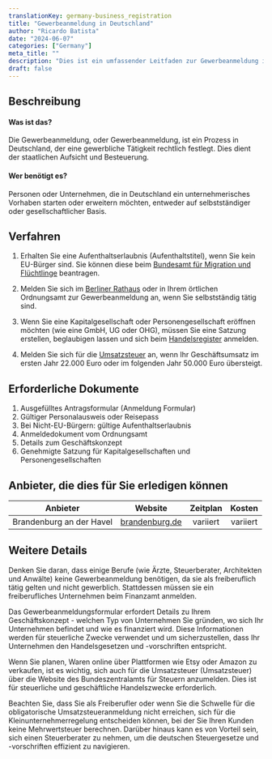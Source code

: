 ```yaml
---
translationKey: germany-business_registration
title: "Gewerbeanmeldung in Deutschland"
author: "Ricardo Batista"
date: "2024-06-07"
categories: ["Germany"]
meta_title: ""
description: "Dies ist ein umfassender Leitfaden zur Gewerbeanmeldung in Deutschland."
draft: false
---
```


## Beschreibung
#### Was ist das?
Die Gewerbeanmeldung, oder Gewerbeanmeldung, ist ein Prozess in Deutschland, der eine gewerbliche Tätigkeit rechtlich festlegt. Dies dient der staatlichen Aufsicht und Besteuerung.

#### Wer benötigt es?
Personen oder Unternehmen, die in Deutschland ein unternehmerisches Vorhaben starten oder erweitern möchten, entweder auf selbstständiger oder gesellschaftlicher Basis.

## Verfahren

1. Erhalten Sie eine Aufenthaltserlaubnis (Aufenthaltstitel), wenn Sie kein EU-Bürger sind. Sie können diese beim [Bundesamt für Migration und Flüchtlinge](http://www.bamf.de/EN/) beantragen.

2. Melden Sie sich im [Berliner Rathaus](https://service.berlin.de/dienstleistung/120686/) oder in Ihrem örtlichen Ordnungsamt zur Gewerbeanmeldung an, wenn Sie selbstständig tätig sind.

3. Wenn Sie eine Kapitalgesellschaft oder Personengesellschaft eröffnen möchten (wie eine GmbH, UG oder OHG), müssen Sie eine Satzung erstellen, beglaubigen lassen und sich beim [Handelsregister](https://www.handelsregister.de/rp_web/welcome.do) anmelden.

4. Melden Sie sich für die [Umsatzsteuer](https://www.bzst.de/DE/Home/home_node.html) an, wenn Ihr Geschäftsumsatz im ersten Jahr 22.000 Euro oder im folgenden Jahr 50.000 Euro übersteigt.
   
## Erforderliche Dokumente

1. Ausgefülltes Antragsformular (Anmeldung Formular)
2. Gültiger Personalausweis oder Reisepass 
3. Bei Nicht-EU-Bürgern: gültige Aufenthaltserlaubnis 
4. Anmeldedokument vom Ordnungsamt
5. Details zum Geschäftskonzept
6. Genehmigte Satzung für Kapitalgesellschaften und Personengesellschaften

## Anbieter, die dies für Sie erledigen können

| Anbieter        |     Website     |     Zeitplan     |       Kosten      |
| --------------- | --------------- |  :-------------:  | :-------------:   |
| Brandenburg an der Havel     |  [brandenburg.de](https://www.brandenburg.de/)   |      variiert       |   variiert     |

## Weitere Details

Denken Sie daran, dass einige Berufe (wie Ärzte, Steuerberater, Architekten und Anwälte) keine Gewerbeanmeldung benötigen, da sie als freiberuflich tätig gelten und nicht gewerblich. Stattdessen müssen sie ein freiberufliches Unternehmen beim Finanzamt anmelden.

Das Gewerbeanmeldungsformular erfordert Details zu Ihrem Geschäftskonzept - welchen Typ von Unternehmen Sie gründen, wo sich Ihr Unternehmen befindet und wie es finanziert wird. Diese Informationen werden für steuerliche Zwecke verwendet und um sicherzustellen, dass Ihr Unternehmen den Handelsgesetzen und -vorschriften entspricht.

Wenn Sie planen, Waren online über Plattformen wie Etsy oder Amazon zu verkaufen, ist es wichtig, sich auch für die Umsatzsteuer (Umsatzsteuer) über die Website des Bundeszentralamts für Steuern anzumelden. Dies ist für steuerliche und geschäftliche Handelszwecke erforderlich.

Beachten Sie, dass Sie als Freiberufler oder wenn Sie die Schwelle für die obligatorische Umsatzsteueranmeldung nicht erreichen, sich für die Kleinunternehmerregelung entscheiden können, bei der Sie Ihren Kunden keine Mehrwertsteuer berechnen. Darüber hinaus kann es von Vorteil sein, sich einen Steuerberater zu nehmen, um die deutschen Steuergesetze und -vorschriften effizient zu navigieren.